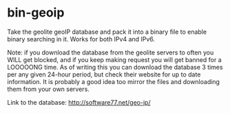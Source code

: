 # bin-geoip
Take the geolite geoIP database and pack it into a binary file to enable binary searching in it. Works for both IPv4 and IPv6.

Note: if you download the database from the geolite servers to often you WILL get blocked, and if you keep making request you will get banned for a LOOOOONG time. As of writing this you can download the database 3 times per any given 24-hour period, but check their website for up to date information. It is probably a good idea too mirror the files and downloading them from your own servers.

Link to the database: http://software77.net/geo-ip/

